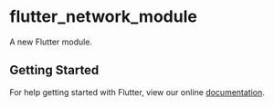 # flutter_network_module

A new Flutter module.

## Getting Started

For help getting started with Flutter, view our online
[documentation](https://flutter.dev/).
